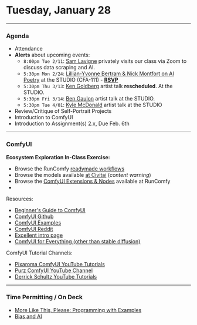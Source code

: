 # Tuesday, January 28

---

### Agenda

* Attendance
* **Alerts** about upcoming events: 
  * `8:00pm Tue 2/11`: [Sam Lavigne](https://lav.io/) privately visits our class via Zoom to discuss data scraping and AI.
  * `5:30pm Mon 2/24`: [Lillian-Yvonne Bertram & Nick Montfort on AI Poetry](https://studioforcreativeinquiry.org/events/output-an-anthology-of-computer-generated-text-1953-2023-book-launch-by-lillian-yvonne-bertram-and-nick-montfort) at the STUDIO (CFA-111) - [**RSVP**](https://docs.google.com/forms/d/e/1FAIpQLSf8sfPBGSwafZqoRf8Sci3Ai3JQG1g9QXRq5KCPKdc4khlakA/viewform)
  * `5:30pm Thu 3/13`: [Ken Goldberg](https://en.wikipedia.org/wiki/Ken_Goldberg) artist talk **rescheduled**. At the STUDIO. 
  * `5:30pm Fri 3/14`: [Ben Gaulon](https://www.recyclism.com/) artist talk at the STUDIO.
  * `5:30pm Tue 4/01`: [Kyle McDonald](https://www.recyclism.com/) artist talk at the STUDIO
* Review/Critique of Self-Portrait Projects
* Introduction to ComfyUI
* Introduction to Assignment(s) 2.x, Due Feb. 6th

---

### ComfyUI


**Ecosystem Exploration In-Class Exercise:**

* Browse the RunComfy [readymade workflows](https://www.runcomfy.com/comfyui/)
* Browse the models available [at Civitai](https://civitai.com/models) (*content warning*)
* Browse the [ComfyUI Extensions & Nodes](https://www.runcomfy.com/comfyui-nodes) available at RunComfy
* 

Resources: 

* [Beginner's Guide to ComfyUI](https://aituts.com/comfyui/)
* [ComfyUI Github](https://github.com/comfyanonymous/ComfyUI/blob/master/README.md)
* [ComfyUI Examples](https://github.com/comfyanonymous/ComfyUI_examples)
* [ComfyUI Reddit](https://www.reddit.com/r/comfyui/)
* [Excellent intro page](https://www.latent.space/p/comfyui)
* [ComfyUI for Everything (other than stable diffusion)](https://www.youtube.com/watch?v=fUcDAExxndQ)

ComfyUI Tutorial Channels: 

* [Pixaroma ComfyUI YouTube Tutorials](https://www.youtube.com/playlist?list=PL-pohOSaL8P9kLZP8tQ1K1QWdZEgwiBM0)
* [Purz ComfyUI YouTube Channel](https://www.youtube.com/@PurzBeats)
* [Derrick Schultz YouTube Tutorials](https://www.youtube.com/watch?v=NoB1E3nZnUk&list=PLWuCzxqIpJs8e8fET1QP96tWngqlsoIZu&index=2)









---

### Time Permitting / On Deck

* [More Like This, Please: Programming with Examples](https://golancourses.net/60120/daily-notes/unit-1/machine-learning-art/)
* [Bias and AI](https://github.com/golanlevin/lectures/tree/master/lecture_ai_bias)
